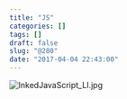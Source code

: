 ```yaml
---
title: "JS"
categories: []
tags: []
draft: false
slug: "@280"
date: "2017-04-04 22:43:00"
---
```


![InkedJavaScript_LI.jpg][1]


  [1]: https://img.bi-bo.cn/2017/04/905011683.jpg
